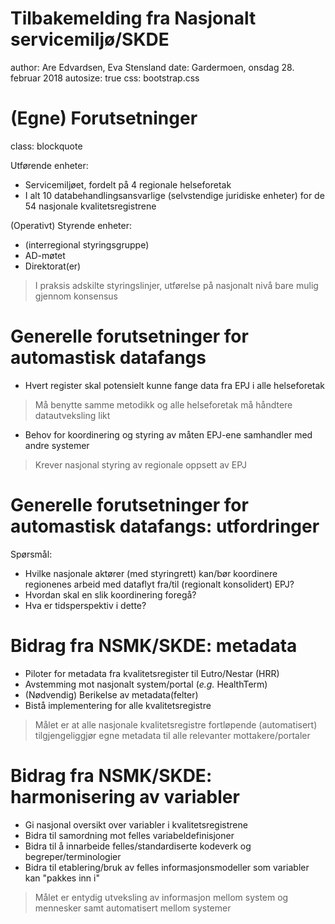 Tilbakemelding fra Nasjonalt servicemiljø/SKDE
========================================================
author: Are Edvardsen, Eva Stensland
date: Gardermoen, onsdag 28. februar 2018
autosize: true
css: bootstrap.css


(Egne) Forutsetninger
========================================================
class: blockquote

Utførende enheter:

- Servicemiljøet, fordelt på 4 regionale helseforetak
- I alt 10 databehandlingsansvarlige (selvstendige juridiske enheter) for de 54 nasjonale kvalitetsregistrene

(Operativt) Styrende enheter:

- (interregional styringsgruppe)
- AD-møtet
- Direktorat(er)

> I praksis adskilte styringslinjer, utførelse på nasjonalt nivå bare mulig gjennom konsensus


Generelle forutsetninger for automastisk datafangs
========================================================

- Hvert register skal potensielt kunne fange data fra EPJ i alle helseforetak

> Må benytte samme metodikk og alle helseforetak må håndtere datautveksling likt

- Behov for koordinering og styring av måten EPJ-ene samhandler med andre systemer

> Krever nasjonal styring av regionale oppsett av EPJ


Generelle forutsetninger for automastisk datafangs: utfordringer
========================================================

Spørsmål:

- Hvilke nasjonale aktører (med styringrett) kan/bør koordinere regionenes arbeid med dataflyt fra/til (regionalt konsolidert) EPJ?
- Hvordan skal en slik koordinering foregå?
- Hva er tidsperspektiv i dette?


Bidrag fra NSMK/SKDE: metadata
========================================================
- Piloter for metadata fra kvalitetsregister til Eutro/Nestar (HRR)
- Avstemming mot nasjonalt system/portal (*e.g.* HealthTerm)
- (Nødvendig) Berikelse av metadata(felter)
- Bistå implementering for alle kvalitetsregistre


> Målet er at alle nasjonale kvalitetsregistre fortløpende (automatisert) tilgjengeliggjør egne metadata til alle relevanter mottakere/portaler


Bidrag fra NSMK/SKDE: harmonisering av variabler
========================================================
- Gi nasjonal oversikt over variabler i kvalitetsregistrene
- Bidra til samordning mot felles variabeldefinisjoner
- Bidra til å innarbeide felles/standardiserte kodeverk og begreper/terminologier
- Bidra til etablering/bruk av felles informasjonsmodeller som variabler kan "pakkes inn i"

> Målet er entydig utveksling av informasjon mellom system og mennesker samt automatisert mellom systemer
